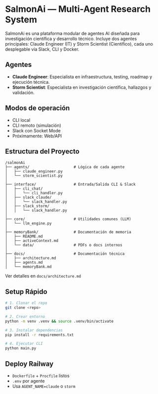 # SalmonAi — Multi-Agent Research System

SalmonAi es una plataforma modular de agentes AI diseñada para investigación científica y desarrollo técnico. Incluye dos agentes principales: Claude Engineer (IT) y Storm Scientist (Científico), cada uno desplegable vía Slack, CLI y Docker.

## Agentes
- **Claude Engineer**: Especialista en infraestructura, testing, roadmap y ejecución técnica.
- **Storm Scientist**: Especialista en investigación científica, hallazgos y validación.

## Modos de operación
- CLI local
- CLI remoto (simulación)
- Slack con Socket Mode
- Próximamente: Web/API

## Estructura del Proyecto

```
/salmonAi
├── agents/                    # Lógica de cada agente
│   ├── claude_engineer.py
│   └── storm_scientist.py
│
├── interface/                 # Entrada/Salida CLI & Slack
│   ├── cli_chat/
│   │   └── cli_handler.py
│   ├── slack_claude/
│   │   └── slack_handler.py
│   ├── slack_storm/
│   │   └── slack_handler.py
│
├── core/                      # Utilidades comunes (LLM)
│   └── llm_engine.py
│
├── memoryBank/                # Documentación de memoria
│   ├── README.md
│   ├── activeContext.md
│   └── data/                  # PDFs o docs internos
│
├── docs/                      # Documentación técnica
│   ├── architecture.md
│   ├── agents.md
│   └── memoryBank.md
```

Ver detalles en `docs/architecture.md`

## Setup Rápido

```bash
# 1. Clonar el repo
git clone <repo>

# 2. Crear entorno
python -m venv .venv && source .venv/bin/activate

# 3. Instalar dependencias
pip install -r requirements.txt

# 4. Ejecutar CLI
python main.py
```

## Deploy Railway
- `Dockerfile` + `Procfile` listos
- `.env` por agente
- Usa `AGENT_NAME=claude` o `storm`
